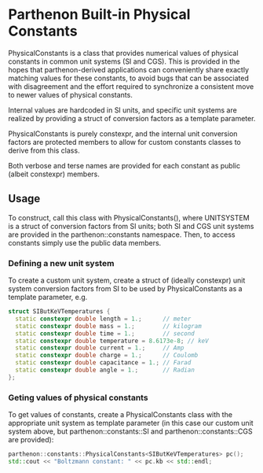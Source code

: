 # Parthenon Built-in Physical Constants

PhysicalConstants is a class that provides numerical values of physical
constants in common unit systems (SI and CGS). This is provided in the hopes
that parthenon-derived applications can conveniently share exactly matching
values for these constants, to avoid bugs that can be associated with
disagreement and the effort required to synchronize a consistent move to newer
values of physical constants.

Internal values are hardcoded in SI units, and specific unit systems are
realized by providing a struct of conversion factors as a template parameter.

PhysicalConstants is purely constexpr, and the internal unit conversion factors
are protected members to allow for custom constants classes to derive from this
class.

Both verbose and terse names are provided for each constant as public (albeit
constexpr) members.

## Usage

To construct, call this class with PhysicalConstants<UNITSYSTEM>(), where
UNITSYSTEM is a struct of conversion factors from SI units; both SI and CGS unit
systems are provided in the parthenon::constants namespace. Then, to access
constants simply use the public data members.

### Defining a new unit system

To create a custom unit system, create a struct of (ideally constexpr) unit
system conversion factors from SI to be used by PhysicalConstants as a template
parameter, e.g.

```C++
struct SIButKeVTemperatures {
  static constexpr double length = 1.;      // meter
  static constexpr double mass = 1.;        // kilogram
  static constexpr double time = 1.;        // second
  static constexpr double temperature = 8.6173e-8; // keV
  static constexpr double current = 1.;     // Amp
  static constexpr double charge = 1.;      // Coulomb
  static constexpr double capacitance = 1.; // Farad
  static constexpr double angle = 1.;       // Radian
};
```

### Geting values of physical constants

To get values of constants,  create a PhysicalConstants class with the
appropriate unit system as template parameter (in this case our custom unit
system above, but parthenon::constants::SI and parthenon::constants::CGS are
provided):

```C++
parthenon::constants::PhysicalConstants<SIButKeVTemperatures> pc();
std::cout << "Boltzmann constant: " << pc.kb << std::endl;
```
